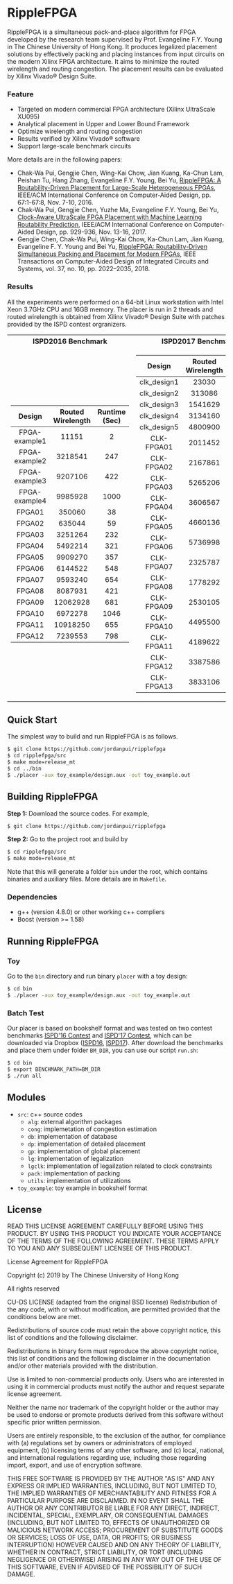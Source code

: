 # RippleFPGA

RippleFPGA is a simultaneous pack-and-place algorithm for FPGA developed by the research team supervised by Prof. Evangeline F.Y. Young in The Chinese University of Hong Kong. 
It produces legalized placement solutions by effectively packing and placing instances from input circuits on the modern Xilinx FPGA architecture. 
It aims to minimize the routed wirelength and routing congestion. The placement results can be evaluated by Xilinx Vivado® Design Suite.
### Feature
* Targeted on modern commercial FPGA architecture (Xilinx UltraScale XU095)
* Analytical placement in Upper and Lower Bound Framework
* Optimize wirelength and routing congestion
* Results verified by Xilinx Vivado® software
* Support large-scale benchmark circuits
  
More details are in the following papers:
* Chak-Wa Pui, Gengjie Chen, Wing-Kai Chow, Jian Kuang, Ka-Chun Lam, Peishan Tu, Hang Zhang, Evangeline F.Y. Young, Bei Yu, [RippleFPGA: A Routability-Driven Placement for Large-Scale Heterogeneous FPGAs](http://ieeexplore.ieee.org/document/7827644/), 
IEEE/ACM International Conference on Computer-Aided Design, pp. 67:1-67:8, Nov. 7-10, 2016.
* Chak-Wa Pui, Gengjie Chen, Yuzhe Ma, Evangeline F.Y. Young, Bei Yu, [Clock-Aware UltraScale FPGA Placement with Machine Learning Routability Prediction](http://ieeexplore.ieee.org/document/8203880/), 
IEEE/ACM International Conference on Computer-Aided Design, pp. 929-936, Nov. 13-16, 2017.
* Gengjie Chen, Chak-Wa Pui, Wing-Kai Chow, Ka-Chun Lam, Jian Kuang, Evangeline F. Y. Young and Bei Yu, [RippleFPGA: Routability-Driven Simultaneous Packing and Placement for Modern FPGAs](http://ieeexplore.ieee.org/document/8122004/), 
IEEE Transactions on Computer-Aided Design of Integrated Circuits and Systems, vol. 37, no. 10, pp. 2022–2035, 2018.

### Results
All the experiments were performed on a 64-bit Linux workstation with Intel Xeon 3.7GHz CPU and 16GB memory.
The placer is run in 2 threads and routed wirelength is obtained from Xilinx Vivado® Design Suite with patches provided by the ISPD contest orgranizers.

<table>
<tr><th>ISPD2016 Benchmark </th><th>ISPD2017 Benchmark</th></tr>
<tr><td>

|  **Design**   | **Routed Wirelength** | **Runtime (Sec)** |
| :-----------: | :-------------------: | :---------------: |
| FPGA-example1 |         11151         |         2         |
| FPGA-example2 |        3218541        |        247        |
| FPGA-example3 |        9207106        |        422        |
| FPGA-example4 |        9985928        |       1000        |
|    FPGA01     |        350060         |        38         |
|    FPGA02     |        635044         |        59         |
|    FPGA03     |        3251264        |        232        |
|    FPGA04     |        5492214        |        321        |
|    FPGA05     |        9909270        |        357        |
|    FPGA06     |        6144522        |        548        |
|    FPGA07     |        9593240        |        654        |
|    FPGA08     |        8087931        |        421        |
|    FPGA09     |       12062928        |        681        |
|    FPGA10     |        6972278        |       1046        |
|    FPGA11     |       10918250        |        655        |
|    FPGA12     |        7239553        |        798        |

</td><td>

|  **Design**  | **Routed Wirelength** | **Runtime (Sec)** |
| :----------: | :-------------------: | :---------------: |
| clk\_design1 |         23030         |         6         |
| clk\_design2 |        313086         |        41         |
| clk\_design3 |        1541629        |        185        |
| clk\_design4 |        3134160        |        339        |
| clk\_design5 |        4800900        |        485        |
|  CLK-FPGA01  |        2011452        |        260        |
|  CLK-FPGA02  |        2167861        |        236        |
|  CLK-FPGA03  |        5265206        |        506        |
|  CLK-FPGA04  |        3606567        |        328        |
|  CLK-FPGA05  |        4660136        |        486        |
|  CLK-FPGA06  |        5736998        |        532        |
|  CLK-FPGA07  |        2325787        |        290        |
|  CLK-FPGA08  |        1778292        |        232        |
|  CLK-FPGA09  |        2530105        |        336        |
|  CLK-FPGA10  |        4495500        |        465        |
|  CLK-FPGA11  |        4189622        |        408        |
|  CLK-FPGA12  |        3387586        |        365        |
|  CLK-FPGA13  |        3833106        |        386        |

</td></tr> </table>

## Quick Start

The simplest way to build and run RippleFPGA is as follows.
~~~bash
$ git clone https://github.com/jordanpui/ripplefpga
$ cd ripplefpga/src
$ make mode=release_mt
$ cd ../bin
$ ./placer -aux toy_example/design.aux -out toy_example.out
~~~

## Building RippleFPGA

**Step 1:** Download the source codes. For example,
~~~bash
$ git clone https://github.com/jordanpui/ripplefpga
~~~

**Step 2:** Go to the project root and build by
~~~bash
$ cd ripplefpga/src
$ make mode=release_mt
~~~

Note that this will generate a folder `bin` under the root, which contains binaries and auxiliary files.
More details are in `Makefile`.

### Dependencies

* g++ (version 4.8.0) or other working c++ compliers
* Boost (version >= 1.58)

## Running RippleFPGA

### Toy

Go to the `bin` directory and run binary `placer` with a toy design:
~~~bash
$ cd bin
$ ./placer -aux toy_example/design.aux -out toy_example.out
~~~

### Batch Test

Our placer is based on bookshelf format and was tested on two contest benchmarks [ISPD'16 Contest](http://www.ispd.cc/contests/16/) and [ISPD'17 Contest](http://www.ispd.cc/contests/17/), which can be downloaded via Dropbox ([ISPD16](https://www.dropbox.com/sh/9c74a6f4o0rrd2t/AAA3V_fiP15pV20fV62apLoqa?dl=0), [ISPD17](https://www.dropbox.com/sh/9aranna360wnez2/AABYc5n1Sak3AY3m25eJ7Nyka?dl=0)).
After download the benchmarks and place them under folder `BM_DIR`, you can use our script `run.sh`:
~~~bash
$ cd bin
$ export BENCHMARK_PATH=BM_DIR
$ ./run all
~~~

## Modules

* `src`: c++ source codes
    * `alg`: external algorithm packages
    * `cong`: implemetation of congestion estimation
    * `db`: implementation of database
    * `dp`: implementation of detailed placement
    * `gp`: implementation of global placement
    * `lg`: implementation of legalization
    * `lgclk`: implementation of legailzation related to clock constraints
    * `pack`: implementation of packing
    * `utils`: implementation of utilizations
* `toy_example`: toy example in bookshelf format

## License
READ THIS LICENSE AGREEMENT CAREFULLY BEFORE USING THIS PRODUCT. BY USING THIS PRODUCT YOU INDICATE YOUR ACCEPTANCE OF THE TERMS OF THE FOLLOWING AGREEMENT. THESE TERMS APPLY TO YOU AND ANY SUBSEQUENT LICENSEE OF THIS PRODUCT.



License Agreement for RippleFPGA



Copyright (c) 2019 by The Chinese University of Hong Kong



All rights reserved



CU-DS LICENSE (adapted from the original BSD license) Redistribution of the any code, with or without modification, are permitted provided that the conditions below are met. 



Redistributions of source code must retain the above copyright notice, this list of conditions and the following disclaimer.



Redistributions in binary form must reproduce the above copyright notice, this list of conditions and the following disclaimer in the documentation and/or other materials provided with the distribution.



Use is limited to non-commercial products only. Users who are interested in using it in commercial products must notify the author and request separate license agreement.



Neither the name nor trademark of the copyright holder or the author may be used to endorse or promote products derived from this software without specific prior written permission.



Users are entirely responsible, to the exclusion of the author, for compliance with (a) regulations set by owners or administrators of employed equipment, (b) licensing terms of any other software, and (c) local, national, and international regulations regarding use, including those regarding import, export, and use of encryption software.



THIS FREE SOFTWARE IS PROVIDED BY THE AUTHOR "AS IS" AND ANY EXPRESS OR IMPLIED WARRANTIES, INCLUDING, BUT NOT LIMITED TO, THE IMPLIED WARRANTIES OF MERCHANTABILITY AND FITNESS FOR A PARTICULAR PURPOSE ARE DISCLAIMED. IN NO EVENT SHALL THE AUTHOR OR ANY CONTRIBUTOR BE LIABLE FOR ANY DIRECT, INDIRECT, INCIDENTAL, SPECIAL, EXEMPLARY, OR CONSEQUENTIAL DAMAGES (INCLUDING, BUT NOT LIMITED TO, EFFECTS OF UNAUTHORIZED OR MALICIOUS NETWORK ACCESS; PROCUREMENT OF SUBSTITUTE GOODS OR SERVICES; LOSS OF USE, DATA, OR PROFITS; OR BUSINESS INTERRUPTION) HOWEVER CAUSED AND ON ANY THEORY OF LIABILITY, WHETHER IN CONTRACT, STRICT LIABILITY, OR TORT (INCLUDING NEGLIGENCE OR OTHERWISE) ARISING IN ANY WAY OUT OF THE USE OF THIS SOFTWARE, EVEN IF ADVISED OF THE POSSIBILITY OF SUCH DAMAGE.
